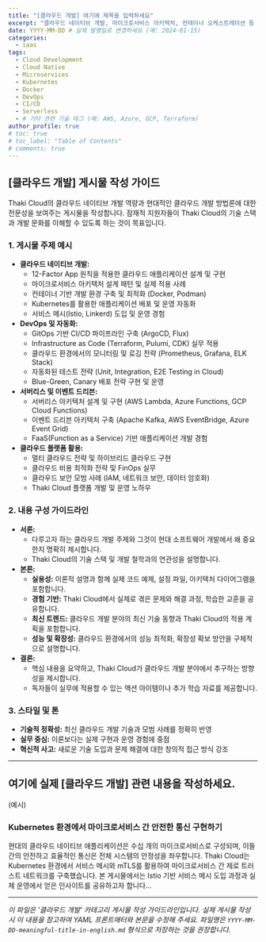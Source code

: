 ```yaml
---
title: "[클라우드 개발] 여기에 제목을 입력하세요"
excerpt: "클라우드 네이티브 개발, 마이크로서비스 아키텍처, 컨테이너 오케스트레이션 등 클라우드 개발 기술 심층 분석 및 실무 경험 공유"
date: YYYY-MM-DD # 실제 발행일로 변경하세요 (예: 2024-01-15)
categories:
  - iaas
tags:
  - Cloud Development
  - Cloud Native
  - Microservices
  - Kubernetes
  - Docker
  - DevOps
  - CI/CD
  - Serverless
  - # 기타 관련 기술 태그 (예: AWS, Azure, GCP, Terraform)
author_profile: true
# toc: true
# toc_label: "Table of Contents"
# comments: true
---
```


## [클라우드 개발] 게시물 작성 가이드

Thaki Cloud의 클라우드 네이티브 개발 역량과 현대적인 클라우드 개발 방법론에 대한 전문성을 보여주는 게시물을 작성합니다. 잠재적 지원자들이 Thaki Cloud의 기술 스택과 개발 문화를 이해할 수 있도록 하는 것이 목표입니다.

### 1. 게시물 주제 예시
*   **클라우드 네이티브 개발:**
    *   12-Factor App 원칙을 적용한 클라우드 애플리케이션 설계 및 구현
    *   마이크로서비스 아키텍처 설계 패턴 및 실제 적용 사례
    *   컨테이너 기반 개발 환경 구축 및 최적화 (Docker, Podman)
    *   Kubernetes를 활용한 애플리케이션 배포 및 운영 자동화
    *   서비스 메시(Istio, Linkerd) 도입 및 운영 경험
*   **DevOps 및 자동화:**
    *   GitOps 기반 CI/CD 파이프라인 구축 (ArgoCD, Flux)
    *   Infrastructure as Code (Terraform, Pulumi, CDK) 실무 적용
    *   클라우드 환경에서의 모니터링 및 로깅 전략 (Prometheus, Grafana, ELK Stack)
    *   자동화된 테스트 전략 (Unit, Integration, E2E Testing in Cloud)
    *   Blue-Green, Canary 배포 전략 구현 및 운영
*   **서버리스 및 이벤트 드리븐:**
    *   서버리스 아키텍처 설계 및 구현 (AWS Lambda, Azure Functions, GCP Cloud Functions)
    *   이벤트 드리븐 아키텍처 구축 (Apache Kafka, AWS EventBridge, Azure Event Grid)
    *   FaaS(Function as a Service) 기반 애플리케이션 개발 경험
*   **클라우드 플랫폼 활용:**
    *   멀티 클라우드 전략 및 하이브리드 클라우드 구현
    *   클라우드 비용 최적화 전략 및 FinOps 실무
    *   클라우드 보안 모범 사례 (IAM, 네트워크 보안, 데이터 암호화)
    *   Thaki Cloud 플랫폼 개발 및 운영 노하우

### 2. 내용 구성 가이드라인
*   **서론:**
    *   다루고자 하는 클라우드 개발 주제와 그것이 현대 소프트웨어 개발에서 왜 중요한지 명확히 제시합니다.
    *   Thaki Cloud의 기술 스택 및 개발 철학과의 연관성을 설명합니다.
*   **본론:**
    *   **실용성:** 이론적 설명과 함께 실제 코드 예제, 설정 파일, 아키텍처 다이어그램을 포함합니다.
    *   **경험 기반:** Thaki Cloud에서 실제로 겪은 문제와 해결 과정, 학습한 교훈을 공유합니다.
    *   **최신 트렌드:** 클라우드 개발 분야의 최신 기술 동향과 Thaki Cloud의 적용 계획을 포함합니다.
    *   **성능 및 확장성:** 클라우드 환경에서의 성능 최적화, 확장성 확보 방안을 구체적으로 설명합니다.
*   **결론:**
    *   핵심 내용을 요약하고, Thaki Cloud가 클라우드 개발 분야에서 추구하는 방향성을 제시합니다.
    *   독자들이 실무에 적용할 수 있는 액션 아이템이나 추가 학습 자료를 제공합니다.

### 3. 스타일 및 톤
*   **기술적 정확성:** 최신 클라우드 개발 기술과 모범 사례를 정확히 반영
*   **실무 중심:** 이론보다는 실제 구현과 운영 경험에 중점
*   **혁신적 사고:** 새로운 기술 도입과 문제 해결에 대한 창의적 접근 방식 강조

---

## 여기에 실제 [클라우드 개발] 관련 내용을 작성하세요.

(예시)

### Kubernetes 환경에서 마이크로서비스 간 안전한 통신 구현하기

현대의 클라우드 네이티브 애플리케이션은 수십 개의 마이크로서비스로 구성되며, 이들 간의 안전하고 효율적인 통신은 전체 시스템의 안정성을 좌우합니다. Thaki Cloud는 Kubernetes 환경에서 서비스 메시와 mTLS를 활용하여 마이크로서비스 간 제로 트러스트 네트워크를 구축했습니다. 본 게시물에서는 Istio 기반 서비스 메시 도입 과정과 실제 운영에서 얻은 인사이트를 공유하고자 합니다...

---

_이 파일은 '클라우드 개발' 카테고리 게시물 작성 가이드라인입니다. 실제 게시물 작성 시 이 내용을 참고하여 YAML 프론트매터와 본문을 수정해 주세요. 파일명은 `YYYY-MM-DD-meaningful-title-in-english.md` 형식으로 저장하는 것을 권장합니다._ 